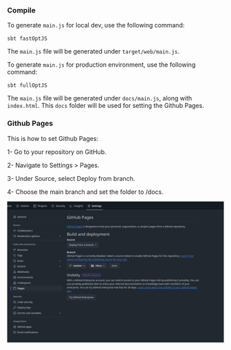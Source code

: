 ### Compile

To generate `main.js` for local dev, use the following command:
```shell
sbt fastOptJS
```
The `main.js` file will be generated under `target/web/main.js`.

To generate `main.js` for production environment, use the following command:
```shell
sbt fullOptJS
```
The `main.js` file will be generated under `docs/main.js`, along with `index.html`. This `docs` folder will be used for 
setting the Github Pages.

### Github Pages

This is how to set Github Pages:

1- Go to your repository on GitHub.

2- Navigate to Settings > Pages.

3- Under Source, select Deploy from branch.

4- Choose the main branch and set the folder to /docs.

![image](https://github.com/ghazi-naceur/template-github-pages/blob/master/src/main/resources/github-pages-setting.png?raw=true)
